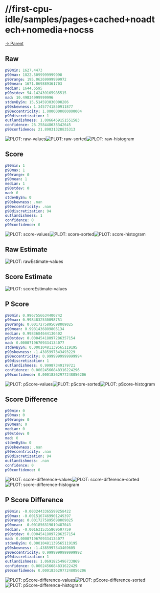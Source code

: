 
# //first-cpu-idle/samples/pages+cached+noadtech+nomedia+nocss

[→ Parent](../..)


## Raw


```yaml
p90min: 1627.4473
p90max: 1822.5099999999998
p90range: 195.06269999999972
p90mean: 1671.069889361703
median: 1644.6595
p90stdev: 54.142439165985515
mad: 10.49834999999996
stdevBySn: 15.514593030000206
p90skewness: 1.3457741850911877
p90eccentricity: 1.0000000000000004
p90discretization: 1
outlandishness: 1.0066469151551583
confidence: 26.258448633342645
p90confidence: 21.89031328835313

```

![PLOT: raw-values](./raw/values.svg)![PLOT: raw-sorted](./raw/sorted.svg)![PLOT: raw-histogram](./raw/histogram.svg)
## Score


```yaml
p90min: 1
p90max: 1
p90range: 0
p90mean: 1
median: 1
p90stdev: 0
mad: 0
stdevBySn: 0
p90skewness: .nan
p90eccentricity: .nan
p90discretization: 94
outlandishness: 1
confidence: 0
p90confidence: 0

```

![PLOT: score-values](./score/values.svg)![PLOT: score-sorted](./score/sorted.svg)![PLOT: score-histogram](./score/histogram.svg)
## Raw Estimate

![PLOT: rawEstimate-values](./rawEstimate/values.svg)
## Score Estimate

![PLOT: scoreEstimate-values](./scoreEstimate/values.svg)
## P Score


```yaml
p90min: 0.9967556634400742
p90max: 0.9984832530098751
p90range: 0.0017275895698009025
p90mean: 0.9981436809805134
median: 0.9983684644130402
p90stdev: 0.00045418097286357154
mad: 0.00007196709334134077
stdevBySn: 0.00010481139565119195
p90skewness: -1.4385997343493229
p90eccentricity: 0.9999999999999994
p90discretization: 1
outlandishness: 0.99987349179721
confidence: 0.00024566848316224296
p90confidence: 0.00018362977248056206

```

![PLOT: pScore-values](./pScore/values.svg)![PLOT: pScore-sorted](./pScore/sorted.svg)![PLOT: pScore-histogram](./pScore/histogram.svg)
## Score Difference


```yaml
p90min: 0
p90max: 0
p90range: 0
p90mean: 0
median: 0
p90stdev: 0
mad: 0
stdevBySn: 0
p90skewness: .nan
p90eccentricity: .nan
p90discretization: 94
outlandishness: .nan
confidence: 0
p90confidence: 0

```

![PLOT: score-difference-values](./score-difference/values.svg)![PLOT: score-difference-sorted](./score-difference/sorted.svg)![PLOT: score-difference-histogram](./score-difference/histogram.svg)
## P Score Difference


```yaml
p90min: -0.0032443365599258422
p90max: -0.0015167469901249397
p90range: 0.0017275895698009025
p90mean: -0.001856319019487043
median: -0.0016315355869597759
p90stdev: 0.00045418097286357154
mad: 0.00007196709334134077
stdevBySn: 0.00010481139565119195
p90skewness: -1.4385997343469605
p90eccentricity: 0.9999999999999992
p90discretization: 1
outlandishness: 1.0691825496733869
confidence: 0.0002456684831622429
p90confidence: 0.00018362977248056206

```

![PLOT: pScore-difference-values](./pScore-difference/values.svg)![PLOT: pScore-difference-sorted](./pScore-difference/sorted.svg)![PLOT: pScore-difference-histogram](./pScore-difference/histogram.svg)